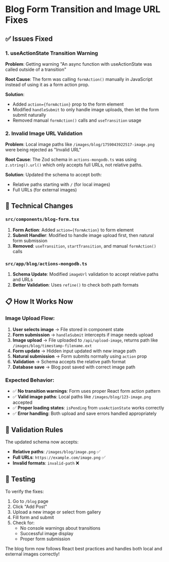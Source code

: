 # Blog Form Transition and Image URL Fixes

## ✅ Issues Fixed

### 1. **useActionState Transition Warning**
**Problem**: Getting warning "An async function with useActionState was called outside of a transition"

**Root Cause**: The form was calling `formAction()` manually in JavaScript instead of using it as a form action prop.

**Solution**: 
- Added `action={formAction}` prop to the form element
- Modified `handleSubmit` to only handle image uploads, then let the form submit naturally
- Removed manual `formAction()` calls and `useTransition` usage

### 2. **Invalid Image URL Validation**
**Problem**: Local image paths like `/images/blog/1759043922517-image.png` were being rejected as "Invalid URL"

**Root Cause**: The Zod schema in `actions-mongodb.ts` was using `z.string().url()` which only accepts full URLs, not relative paths.

**Solution**: Updated the schema to accept both:
- Relative paths starting with `/` (for local images)
- Full URLs (for external images)

## 🔧 **Technical Changes**

### `src/components/blog-form.tsx`
1. **Form Action**: Added `action={formAction}` to form element
2. **Submit Handler**: Modified to handle image upload first, then natural form submission
3. **Removed**: `useTransition`, `startTransition`, and manual `formAction()` calls

### `src/app/blog/actions-mongodb.ts`
1. **Schema Update**: Modified `imageUrl` validation to accept relative paths and URLs
2. **Better Validation**: Uses `refine()` to check both path formats

## 📋 **How It Works Now**

### Image Upload Flow:
1. **User selects image** → File stored in component state
2. **Form submission** → `handleSubmit` intercepts if image needs upload
3. **Image upload** → File uploaded to `/api/upload-image`, returns path like `/images/blog/timestamp-filename.ext`
4. **Form update** → Hidden input updated with new image path
5. **Natural submission** → Form submits normally using `action` prop
6. **Validation** → Schema accepts the relative path format
7. **Database save** → Blog post saved with correct image path

### Expected Behavior:
- ✅ **No transition warnings**: Form uses proper React form action pattern
- ✅ **Valid image paths**: Local paths like `/images/blog/123-image.png` accepted
- ✅ **Proper loading states**: `isPending` from `useActionState` works correctly
- ✅ **Error handling**: Both upload and save errors handled appropriately

## 🎯 **Validation Rules**

The updated schema now accepts:
- **Relative paths**: `/images/blog/image.png` ✅
- **Full URLs**: `https://example.com/image.png` ✅
- **Invalid formats**: `invalid-path` ❌

## 🧪 **Testing**

To verify the fixes:
1. Go to `/blog` page
2. Click "Add Post"
3. Upload a new image or select from gallery
4. Fill form and submit
5. Check for:
   - No console warnings about transitions
   - Successful image display
   - Proper form submission

The blog form now follows React best practices and handles both local and external images correctly!
